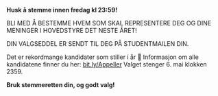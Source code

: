 **Husk å stemme innen fredag kl 23:59!**

BLI MED Å BESTEMME HVEM SOM SKAL REPRESENTERE DEG OG DINE MENINGER I HOVEDSTYRE DET NESTE ÅRET!

DIN VALGSEDDEL ER SENDT TIL DEG PÅ STUDENTMAILEN DIN.

Det er rekordmange kandidater som stiller i år 🎉 Informasjon om alle kandidatene finner du her: [bit.ly/Appeller](https://bit.ly/Appeller)
Valget stenger 6. mai klokken 2359.

**Bruk stemmeretten din, og godt valg!**
